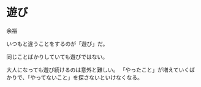 # 遊び

余裕

いつもと違うことをするのが「遊び」だ。

同じことばかりしていても遊びではない。

大人になっても遊び続けるのは意外と難しい。
「やったこと」が増えていくばかりで、「やってないこと」を探さないといけなくなる。
